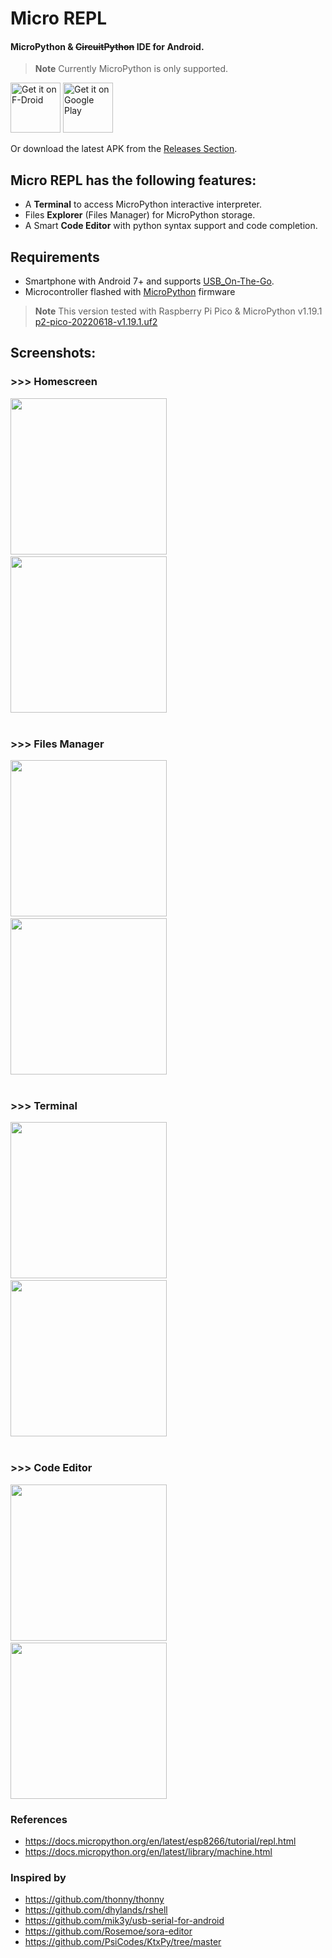 # Micro REPL
#### MicroPython & <del>CircuitPython</del> IDE for Android. 
> **Note** Currently MicroPython is only supported.

[<img src="https://fdroid.gitlab.io/artwork/badge/get-it-on.png"
     alt="Get it on F-Droid"
     height="80">](https://f-droid.org/packages/micro.repl.ma7moud3ly/)
[<img src="https://play.google.com/intl/en_us/badges/images/generic/en-play-badge.png"
     alt="Get it on Google Play"
     height="80">](https://play.google.com/store/apps/details?id=micro.repl.ma7moud3ly)

Or download the latest APK from the [Releases Section](https://github.com/Ma7moud3ly/micro-repl/releases/latest).

## Micro REPL has the following features:
- A **Terminal** to access MicroPython interactive interpreter.
- Files **Explorer** (Files Manager) for MicroPython storage.
- A Smart **Code Editor** with python syntax support and code completion.

## Requirements
- Smartphone with Android 7+ and supports [USB_On-The-Go](https://en.wikipedia.org/wiki/USB_On-The-Go).
- Microcontroller flashed with [MicroPython](https://micropython.org/download/) firmware 
> **Note** This version tested with Raspberry Pi Pico & MicroPython v1.19.1  [p2-pico-20220618-v1.19.1.uf2](https://micropython.org/download/rp2-pico/)

## Screenshots:
### >>> Homescreen
<div>
<img src = "images/screens/home_connected.jpg" width = "250" />
&nbsp;&nbsp;&nbsp;
<img src = "images/screens/home_unconnected.jpg" width = "250" />
</div>
<br>

### >>> Files Manager
<div>
<img src = "images/screens/explorer.jpg" width = "250" />
&nbsp;&nbsp;&nbsp;
<img src = "images/screens/explorer_dark.jpg" width = "250" />
</div>
<br>

### >>> Terminal
<div>
<img src = "images/screens/terminal.jpg" width = "250" />
&nbsp;&nbsp;&nbsp;
<img src = "images/screens/terminal_dark.jpg" width = "250" />
</div>
<br>

### >>> Code Editor
<div>
<img src = "images/screens/code_editor.jpg" width = "250" />
&nbsp;&nbsp;&nbsp;
<img src = "images/screens/code_editor_dark.jpg" width = "250" />
</div>

### References
- https://docs.micropython.org/en/latest/esp8266/tutorial/repl.html
- https://docs.micropython.org/en/latest/library/machine.html

### Inspired by
- https://github.com/thonny/thonny
- https://github.com/dhylands/rshell
- https://github.com/mik3y/usb-serial-for-android
- https://github.com/Rosemoe/sora-editor
- https://github.com/PsiCodes/KtxPy/tree/master
